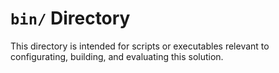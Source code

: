 # `bin/` Directory

This directory is intended for scripts or executables relevant to
configurating, building, and evaluating this solution.

